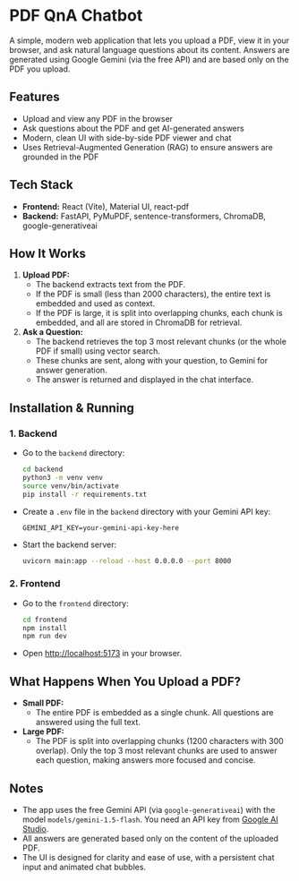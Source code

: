 # PDF QnA Chatbot

A simple, modern web application that lets you upload a PDF, view it in your browser, and ask natural language questions about its content. Answers are generated using Google Gemini (via the free API) and are based only on the PDF you upload.

## Features
- Upload and view any PDF in the browser
- Ask questions about the PDF and get AI-generated answers
- Modern, clean UI with side-by-side PDF viewer and chat
- Uses Retrieval-Augmented Generation (RAG) to ensure answers are grounded in the PDF

## Tech Stack
- **Frontend:** React (Vite), Material UI, react-pdf
- **Backend:** FastAPI, PyMuPDF, sentence-transformers, ChromaDB, google-generativeai

## How It Works
1. **Upload PDF:**
   - The backend extracts text from the PDF.
   - If the PDF is small (less than 2000 characters), the entire text is embedded and used as context.
   - If the PDF is large, it is split into overlapping chunks, each chunk is embedded, and all are stored in ChromaDB for retrieval.
2. **Ask a Question:**
   - The backend retrieves the top 3 most relevant chunks (or the whole PDF if small) using vector search.
   - These chunks are sent, along with your question, to Gemini for answer generation.
   - The answer is returned and displayed in the chat interface.

## Installation & Running

### 1. Backend
- Go to the `backend` directory:
  ```bash
  cd backend
  python3 -m venv venv
  source venv/bin/activate
  pip install -r requirements.txt
  ```
- Create a `.env` file in the `backend` directory with your Gemini API key:
  ```
  GEMINI_API_KEY=your-gemini-api-key-here
  ```
- Start the backend server:
  ```bash
  uvicorn main:app --reload --host 0.0.0.0 --port 8000
  ```

### 2. Frontend
- Go to the `frontend` directory:
  ```bash
  cd frontend
  npm install
  npm run dev
  ```
- Open [http://localhost:5173](http://localhost:5173) in your browser.

## What Happens When You Upload a PDF?
- **Small PDF:**
  - The entire PDF is embedded as a single chunk. All questions are answered using the full text.
- **Large PDF:**
  - The PDF is split into overlapping chunks (1200 characters with 300 overlap). Only the top 3 most relevant chunks are used to answer each question, making answers more focused and concise.

## Notes
- The app uses the free Gemini API (via `google-generativeai`) with the model `models/gemini-1.5-flash`. You need an API key from [Google AI Studio](https://aistudio.google.com/app/apikey).
- All answers are generated based only on the content of the uploaded PDF.
- The UI is designed for clarity and ease of use, with a persistent chat input and animated chat bubbles. 